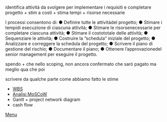 
identifica attività da svolgere per implementare i requisiti e completare progetto + stim a costi + stima tempi + risorse necessarie

I processi consentono di:
 ● Definire tutte le attivitàdel progetto;
 ● Stimare i tempidi esecuzione di ciascuna attività;
 ● Stimare le risorsenecessarie per completare ciascuna attività;
 ● Stimare il costototale delle attività;
 ● Sequenziare le attività;
 ● Costruire la “schedula” iniziale del progetto;
 ● Analizzare e correggere la schedula del progetto; 
● Scrivere il piano di gestione del rischio;
 ● Documentare il piano;
 ● Ottenere l’approvazionedel senior management per eseguire il progetto.

spendo + che nello scoping, non ancora confermato che sarò pagato ma meglio qua che poi


scrivere da qualche parte come abbiamo fatto le stime


- [WBS](../documentazione/planningC/wbs.md)
- [Analisi MoSCoW](../documentazione/planningC/moscow.md)
- Gantt + project network diagram
- cash flow

[Menu](../index.md)